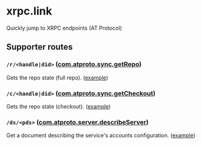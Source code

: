 # xrpc.link

Quickly jump to XRPC endpoints (AT Protocol)

## Supporter routes

### `/r/<handle|did>` ([com.atproto.sync.getRepo](https://atproto.com/lexicons/com-atproto-sync#comatprotosyncgetrepo))

Gets the repo state (full repo). ([example](https://xrpc.link/r/atproto.com))

### `/c/<handle|did>` ([com.atproto.sync.getCheckout](https://atproto.com/lexicons/com-atproto-sync#comatprotosyncgetcheckout))

Gets the repo state (checkout). ([example](https://xrpc.link/c/atproto.com))

### `/ds/<pds>` ([com.atproto.server.describeServer](https://atproto.com/lexicons/com-atproto-server#comatprotoserverdescribeserver))

Get a document describing the service's accounts configuration. ([example](https://xrpc.link/ds/bsky.social))